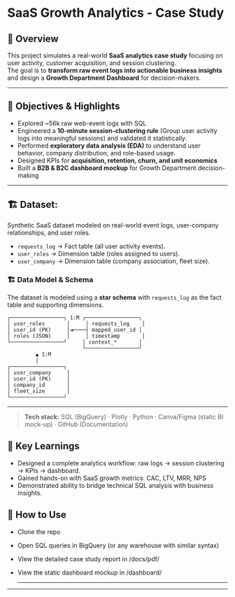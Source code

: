 # SaaS Growth Analytics - Case Study

## 📌 Overview  
This project simulates a real-world **SaaS analytics case study** focusing on user activity, customer acquisition, and session clustering.  
The goal is to **transform raw event logs into actionable business insights** and design a **Growth Department Dashboard** for decision-makers.  

---
## 🎯 Objectives &  Highlights 
- Explored ~56k raw web-event logs with SQL
- Engineered a **10-minute session-clustering rule** (Group user activity logs into meaningful sessions) and validated it statistically.
- Performed **exploratory data analysis (EDA)** to understand user behavior, company distribution, and role-based usage. 
- Designed KPIs for **acquisition, retention, churn, and unit economics** 
- Built a **B2B & B2C dashboard mockup** for Growth Department decision-making

---
## 🏗️ Dataset:
Synthetic SaaS dataset modeled on real-world event logs, user-company relationships, and user roles.

- `requests_log` → Fact table (all user activity events).
- `user_roles` → Dimension table (roles assigned to users).
- `user_company` → Dimension table (company association, fleet size).
  
### 🏗️ Data Model & Schema  
The dataset is modeled using a **star schema** with `requests_log` as the fact table and supporting dimensions.  

```text
┌─────────────────┐ 1:M ┌─────────────────┐
│ user_roles       │     │ requests_log    │
│ user_id (PK)     │◄────┤ mapped_user_id │
│ roles (JSON)     │     │ timestamp       │
└─────────────────┘     │ context_*       │
                        └─────────────────┘
         ▲ 1:M
         │
┌─────────────────┐
│ user_company     │
│ user_id (PK)     │
│ company_id       │
│ fleet_size       │
└─────────────────┘
```

---

> **Tech stack:** SQL (BigQuery) · Plotly · Python · Canva/Figma (static BI mock-up) · GitHub (Documentation)


## 📌 Key Learnings
- Designed a complete analytics workflow: raw logs → session clustering → KPIs → dashboard.
- Gained hands-on with SaaS growth metrics: CAC, LTV, MRR, NPS
- Demonstrated ability to bridge technical SQL analysis with business insights.

## 🚀 How to Use
- Clone the repo
- Open SQL queries in BigQuery (or any warehouse with similar syntax)
- VIew the detailed case study report in /docs/pdf/
- View the static dashboard mockup in /dashboard/

  ---
---
